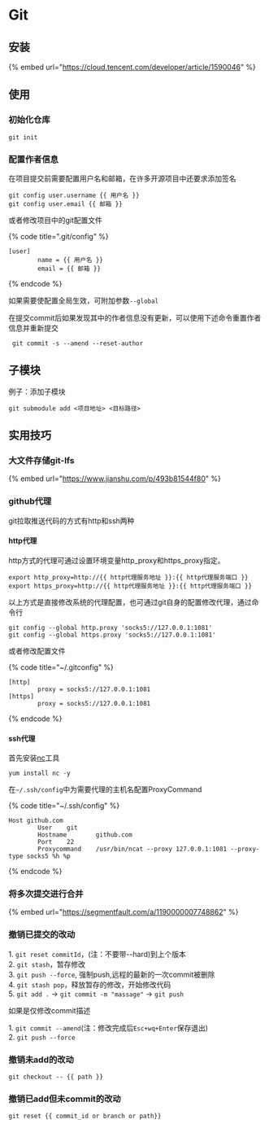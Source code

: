 # Git

## 安装

{% embed url="https://cloud.tencent.com/developer/article/1590046" %}

## 使用

### 初始化仓库

```
git init
```

### 配置作者信息

在项目提交前需要配置用户名和邮箱，在许多开源项目中还要求添加签名

```
git config user.username {{ 用户名 }}
git config user.email {{ 邮箱 }}
```

或者修改项目中的git配置文件

{% code title=".git/config" %}
```
[user]
        name = {{ 用户名 }}
        email = {{ 邮箱 }}
```
{% endcode %}

如果需要使配置全局生效，可附加参数`--global`

在提交commit后如果发现其中的作者信息没有更新，可以使用下述命令重置作者信息并重新提交

```
 git commit -s --amend --reset-author
```

## 子模块

例子：添加子模块

```
git submodule add <项目地址> <目标路径>
```

## 实用技巧

### 大文件存储git-lfs

{% embed url="https://www.jianshu.com/p/493b81544f80" %}

### github代理

git拉取推送代码的方式有http和ssh两种

#### http代理

http方式的代理可通过设置环境变量http\_proxy和https\_proxy指定。

```
export http_proxy=http://{{ http代理服务地址 }}:{{ http代理服务端口 }}
export https_proxy=http://{{ http代理服务地址 }}:{{ http代理服务端口 }}
```

以上方式是直接修改系统的代理配置，也可通过git自身的配置修改代理，通过命令行

```
git config --global http.proxy 'socks5://127.0.0.1:1081'
git config --global https.proxy 'socks5://127.0.0.1:1081'
```

或者修改配置文件

{% code title="~/.gitconfig" %}
```
[http]
        proxy = socks5://127.0.0.1:1081
[https]
        proxy = socks5://127.0.0.1:1081
```
{% endcode %}

#### ssh代理

首先安装[nc](https://linux.die.net/man/1/nc)工具

```
yum install nc -y
```

在`~/.ssh/config`中为需要代理的主机名配置ProxyCommand

{% code title="~/.ssh/config" %}
```
Host github.com
        User    git
        Hostname        github.com
        Port    22
        Proxycommand    /usr/bin/ncat --proxy 127.0.0.1:1081 --proxy-type socks5 %h %p
```
{% endcode %}

### 将多次提交进行合并

{% embed url="https://segmentfault.com/a/1190000007748862" %}

### 撤销已提交的改动

1\. `git reset commitId`，(注：不要带--hard)到上个版本\
2\. `git stash`，暂存修改\
3\. `git push --force`, 强制push,远程的最新的一次commit被删除\
4\. `git stash pop`，释放暂存的修改，开始修改代码\
5\. `git add .` -> `git commit -m "massage"` -> `git push`

如果是仅修改commit描述

1\. `git commit --amend`(注：修改完成后`Esc+wq+Enter`保存退出)\
2\. `git push --force`

### 撤销未add的改动

```
git checkout -- {{ path }}
```

### 撤销已add但未commit的改动

```
git reset {{ commit_id or branch or path}}
```
